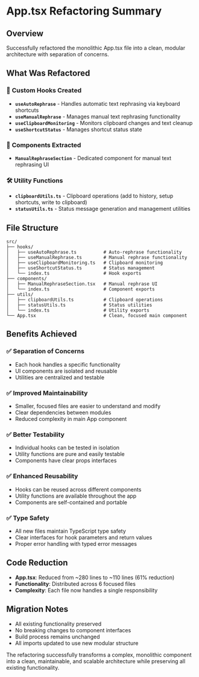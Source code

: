 # App.tsx Refactoring Summary

## Overview
Successfully refactored the monolithic App.tsx file into a clean, modular architecture with separation of concerns.

## What Was Refactored

### 🔧 **Custom Hooks Created**
- **`useAutoRephrase`** - Handles automatic text rephrasing via keyboard shortcuts
- **`useManualRephrase`** - Manages manual text rephrasing functionality
- **`useClipboardMonitoring`** - Monitors clipboard changes and text cleanup
- **`useShortcutStatus`** - Manages shortcut status state

### 🧩 **Components Extracted**
- **`ManualRephraseSection`** - Dedicated component for manual text rephrasing UI

### 🛠️ **Utility Functions**
- **`clipboardUtils.ts`** - Clipboard operations (add to history, setup shortcuts, write to clipboard)
- **`statusUtils.ts`** - Status message generation and management utilities

## File Structure

```
src/
├── hooks/
│   ├── useAutoRephrase.ts          # Auto-rephrase functionality
│   ├── useManualRephrase.ts        # Manual rephrase functionality  
│   ├── useClipboardMonitoring.ts   # Clipboard monitoring
│   ├── useShortcutStatus.ts        # Status management
│   └── index.ts                    # Hook exports
├── components/
│   ├── ManualRephraseSection.tsx   # Manual rephrase UI
│   └── index.ts                    # Component exports
├── utils/
│   ├── clipboardUtils.ts           # Clipboard operations
│   ├── statusUtils.ts              # Status utilities
│   └── index.ts                    # Utility exports
└── App.tsx                         # Clean, focused main component
```

## Benefits Achieved

### ✅ **Separation of Concerns**
- Each hook handles a specific functionality
- UI components are isolated and reusable
- Utilities are centralized and testable

### ✅ **Improved Maintainability**
- Smaller, focused files are easier to understand and modify
- Clear dependencies between modules
- Reduced complexity in main App component

### ✅ **Better Testability**
- Individual hooks can be tested in isolation
- Utility functions are pure and easily testable
- Components have clear props interfaces

### ✅ **Enhanced Reusability**
- Hooks can be reused across different components
- Utility functions are available throughout the app
- Components are self-contained and portable

### ✅ **Type Safety**
- All new files maintain TypeScript type safety
- Clear interfaces for hook parameters and return values
- Proper error handling with typed error messages

## Code Reduction
- **App.tsx**: Reduced from ~280 lines to ~110 lines (61% reduction)
- **Functionality**: Distributed across 6 focused files
- **Complexity**: Each file now handles a single responsibility

## Migration Notes
- All existing functionality preserved
- No breaking changes to component interfaces
- Build process remains unchanged
- All imports updated to use new modular structure

The refactoring successfully transforms a complex, monolithic component into a clean, maintainable, and scalable architecture while preserving all existing functionality.